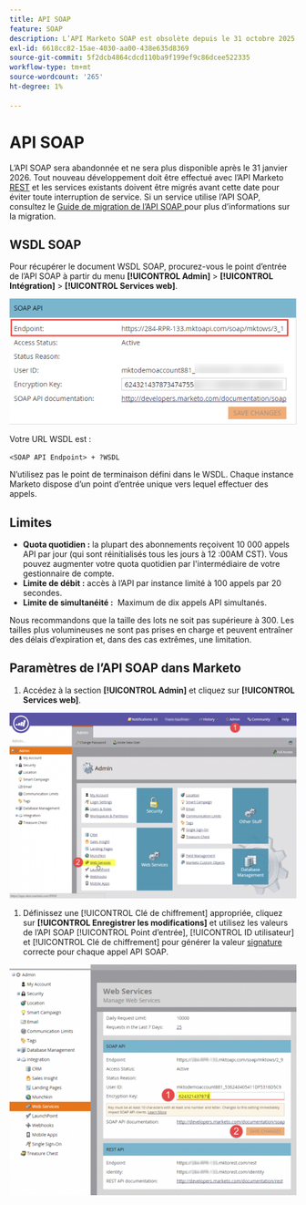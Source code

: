 ```yaml
---
title: API SOAP
feature: SOAP
description: L’API Marketo SOAP est obsolète depuis le 31 octobre 2025. Découvrez comment migrer vers REST, récupérer votre WSDL, consulter les quotas, les limites de débit et la configuration de l’authentification.
exl-id: 6618cc82-15ae-4030-aa00-438e635d8369
source-git-commit: 5f2dcb4864cdcd110ba9f199ef9c86dcee522335
workflow-type: tm+mt
source-wordcount: '265'
ht-degree: 1%

---
```


# API SOAP

L’API SOAP sera abandonnée et ne sera plus disponible après le 31 janvier 2026. Tout nouveau développement doit être effectué avec l’API Marketo [REST](../rest-api/rest-api.md) et les services existants doivent être migrés avant cette date pour éviter toute interruption de service. Si un service utilise l’API SOAP, consultez le [ Guide de migration de l’API SOAP ](./migration.md) pour plus d’informations sur la migration.

## WSDL SOAP

Pour récupérer le document WSDL SOAP, procurez-vous le point d’entrée de l’API SOAP à partir du menu **[!UICONTROL Admin]** > **[!UICONTROL Intégration]** > **[!UICONTROL Services web]**.

![Point D’Entrée SOAP](assets/endpoint-soap.png)

Votre URL WSDL est :

`<SOAP API Endpoint> + ?WSDL`

N’utilisez pas le point de terminaison défini dans le WSDL. Chaque instance Marketo dispose d’un point d’entrée unique vers lequel effectuer des appels.

## Limites

- **Quota quotidien :** la plupart des abonnements reçoivent 10 000 appels API par jour (qui sont réinitialisés tous les jours à 12 :00AM CST). Vous pouvez augmenter votre quota quotidien par l&#39;intermédiaire de votre gestionnaire de compte.
- **Limite de débit :** accès à l’API par instance limité à 100 appels par 20 secondes.
- **Limite de simultanéité :**  Maximum de dix appels API simultanés.

Nous recommandons que la taille des lots ne soit pas supérieure à 300. Les tailles plus volumineuses ne sont pas prises en charge et peuvent entraîner des délais d’expiration et, dans des cas extrêmes, une limitation.

## Paramètres de l’API SOAP dans Marketo

1. Accédez à la section **[!UICONTROL Admin]** et cliquez sur **[!UICONTROL Services web]**.

![admin-web-services2](assets/admin-web-services2.png)

1. Définissez une [!UICONTROL Clé de chiffrement] appropriée, cliquez sur **[!UICONTROL Enregistrer les modifications]** et utilisez les valeurs de l’API SOAP [!UICONTROL Point d’entrée], [!UICONTROL ID utilisateur] et [!UICONTROL Clé de chiffrement] pour générer la valeur [signature](authentication-signature.md) correcte pour chaque appel API SOAP.

![admin-web-services3](assets/admin-web-services3.png)
